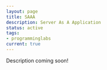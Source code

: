 ```yaml
---
layout: page
title: SAAA
description: Server As A Application
status: active
tags:
- programminglabs
current: true
---
```


Description coming soon!